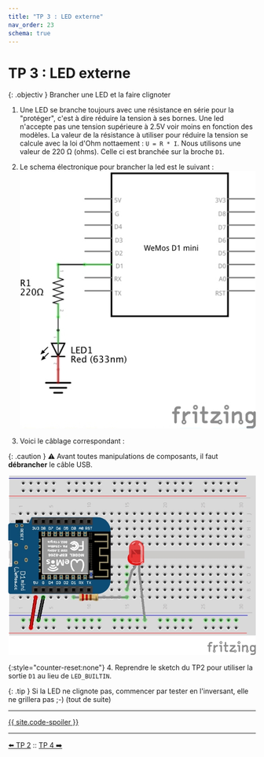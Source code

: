 ```yaml
---
title: "TP 3 : LED externe"
nav_order: 23
schema: true
---
```


# TP 3 : LED externe

{: .objectiv }
Brancher une LED et la faire clignoter

1. Une LED se branche toujours avec une résistance en série pour la "protéger", c'est à dire réduire la tension à ses bornes. Une led n'accepte pas une tension supérieure à 2.5V voir moins en fonction des modèles. La valeur de la résistance à utiliser pour réduire la tension se calcule avec la loi d'Ohm nottaement : `U = R * I`. Nous utilisons une valeur de 220 Ω (ohms). Celle ci est branchée sur la broche `D1`.

2. Le schema électronique pour brancher la led est le suivant :
![schema-tp3](resources/tp3-schema.jpg)

3. Voici le câblage correspondant :

{: .caution }
⚠️ Avant toutes manipulations de composants, il faut **débrancher** le câble USB.

![montage-tp3](resources/tp3-montage.jpg)

{:style="counter-reset:none"}
4. Reprendre le sketch du TP2 pour utiliser la sortie `D1` au lieu de `LED_BUILTIN`.

{: .tip }
Si la LED ne clignote pas, commencer par tester en l'inversant, elle ne grillera pas ;-) (tout de suite)

----
[{{ site.code-spoiler }}](tp3_code.md)

----
[⬅️ TP 2](tp2.md) :: [TP 4 ➡️](tp4.md)

